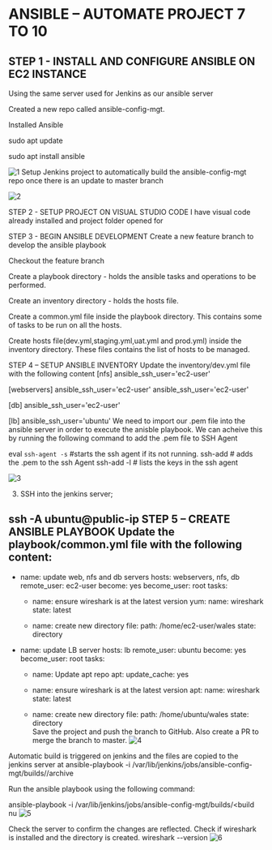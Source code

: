 # ANSIBLE – AUTOMATE PROJECT 7 TO 10
## STEP 1 - INSTALL AND CONFIGURE ANSIBLE ON EC2 INSTANCE

Using the same server used for Jenkins as our ansible server

Created a new repo called ansible-config-mgt.

Installed Ansible

sudo apt update

sudo apt install ansible

![1](https://user-images.githubusercontent.com/43627963/167319683-6e7c4161-26d4-4cbf-b5b5-93fce310f121.png)
Setup Jenkins project to automatically build the ansible-config-mgt repo once there is an update to master branch

![2](https://user-images.githubusercontent.com/43627963/167319684-a2a15773-c373-4550-9eb7-47a226bac41f.png)

STEP 2 - SETUP PROJECT ON VISUAL STUDIO CODE
I have visual code already installed and project folder opened for

STEP 3 - BEGIN ANSIBLE DEVELOPMENT
Create a new feature branch to develop the ansible playbook

Checkout the feature branch

Create a playbook directory - holds the ansible tasks and operations to be performed.

Create an inventory directory - holds the hosts file.

Create a common.yml file inside the playbook directory. This contains some of tasks to be run on all the hosts.

Create hosts file(dev.yml,staging.yml,uat.yml and prod.yml) inside the inventory directory. These files contains the list of hosts to be managed.

STEP 4 – SETUP ANSIBLE INVENTORY
Update the inventory/dev.yml file with the following content
[nfs]
<NFS-Server-Private-IP-Address> ansible_ssh_user='ec2-user'

[webservers]
<Web-Server1-Private-IP-Address> ansible_ssh_user='ec2-user'
<Web-Server2-Private-IP-Address> ansible_ssh_user='ec2-user'

[db]
<Database-Private-IP-Address> ansible_ssh_user='ec2-user' 

[lb]
<Load-Balancer-Private-IP-Address> ansible_ssh_user='ubuntu'
We need to import our .pem file into the ansible server in order to execute the anisble playbook.
We can acheive this by running the following command to add the .pem file to SSH Agent

eval `ssh-agent -s` #starts the ssh agent if its not running.
ssh-add <path-to-private-key> # adds the .pem to the ssh Agent
ssh-add -l # lists the keys in the ssh agent
  
  
![3](https://user-images.githubusercontent.com/43627963/167319685-df33479c-a069-4631-9438-b80109df0e17.png)

  3. SSH into the jenkins server;

ssh -A ubuntu@public-ip
STEP 5 – CREATE ANSIBLE PLAYBOOK
Update the playbook/common.yml file with the following content:
---
- name: update web, nfs and db servers
  hosts: webservers, nfs, db
  remote_user: ec2-user
  become: yes
  become_user: root
  tasks:
    - name: ensure wireshark is at the latest version
      yum:
        name: wireshark
        state: latest

    - name: create new directory
      file:
        path: /home/ec2-user/wales
        state: directory    

- name: update LB server
  hosts: lb
  remote_user: ubuntu
  become: yes
  become_user: root
  tasks:
    - name: Update apt repo
      apt: 
        update_cache: yes

    - name: ensure wireshark is at the latest version
      apt:
        name: wireshark
        state: latest

    - name: create new directory
      file:
        path: /home/ubuntu/wales
        state: directory     
Save the project and push the branch to GitHub. Also create a PR to merge the branch to master.
![4](https://user-images.githubusercontent.com/43627963/167319687-354ca9fa-5608-4050-9288-e56a9553555a.png)

Automatic build is triggered on jenkins and the files are copied to the jenkins server at ansible-playbook -i /var/lib/jenkins/jobs/ansible-config-mgt/builds//archive

Run the ansible playbook using the following command:

ansible-playbook -i /var/lib/jenkins/jobs/ansible-config-mgt/builds/<build nu
![5](https://user-images.githubusercontent.com/43627963/167319688-b05cf087-91b5-425d-80c1-5d7e00d10125.png)

                                                                           
Check the server to confirm the changes are reflected. Check if wireshark is installed and the directory is created.
wireshark --version
![6](https://user-images.githubusercontent.com/43627963/167319689-c91b3b15-6982-4f09-8c19-c2f65ed7ae4a.png)
